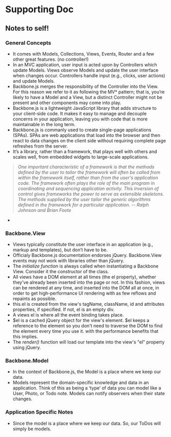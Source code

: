 # Supporting Doc

## Notes to self!

### General Concepts

* It comes with Models, Collections, Views, Events, Router and a few other great features. (no controller!)
* In an MVC application, user input is acted upon by Controllers which update Models. Views observe Models and update the user interface when changes occur. Controllers handle input (e.g., clicks, user actions) and update Models.
* Backbone.js merges the responsibility of the Controller into the View. For this reason we refer to it as following the MV* pattern; that is, you’re likely to have a Model and a View, but a distinct Controller might not be present and other components may come into play.
* Backbone.js is a lightweight JavaScript library that adds structure to your client-side code. It makes it easy to manage and decouple concerns in your application, leaving you with code that is more maintainable in the long term.
* Backbone.js is commanly used to create single-page applications (SPAs). SPAs are web applications that load into the browser and then react to data changes on the client side without requiring complete page refreshes from the server.
* It’s a library, rather than a framework, that plays well with others and scales well, from embedded widgets to large-scale applications.
> *One important characteristic of a framework is that the methods defined by the user to tailor the framework will often be called from within the framework itself, rather than from the user's application code. The framework often plays the role of the main program in coordinating and sequencing application activity. This inversion of control gives frameworks the power to serve as extensible skeletons. The methods supplied by the user tailor the generic algorithms defined in the framework for a particular application. -- Ralph Johnson and Brian Foote*
*

### Backbone.View

* Views typically constitute the user interface in an application (e.g., markup and templates), but don’t have to be.
* Officialy Backbone.js documentation endorses jQuery. Backbone.View events may not work with libraries other than jQuery. 
* The _initialize function_ is always called when instantiating a Backbone View. Consider it the constructor of the class.
* All views have a DOM element at all times (the el property), whether they've already been inserted into the page or not. In this fashion, views can be rendered at any time, and inserted into the DOM all at once, in order to get high-performance UI rendering with as few reflows and repaints as possible. 
* this.el is created from the view's tagName, className, id and attributes properties, if specified. If not, el is an empty div.
* A views el is where all the event binding takes place.
* $el is a cached jQuery object for the view's element. $el keeps a reference to the element so you don't need to traverse the DOM to find the element every time you use it. with the performance benefits that this implies.
* The _render()_ function will load our template into the view's "el" property using jQuery.

### Backbone.Model

* In the context of Backbone.js, the Model is a place where we keep our data. 
* Models represent the domain-specific knowledge and data in an application. Think of this as being a ‘type’ of data you can model like a User, Photo, or Todo note. Models can notify observers when their state changes.

### Application Specific Notes

* Since the model is a place where we keep our data. So, our ToDos will simply be models. 
 